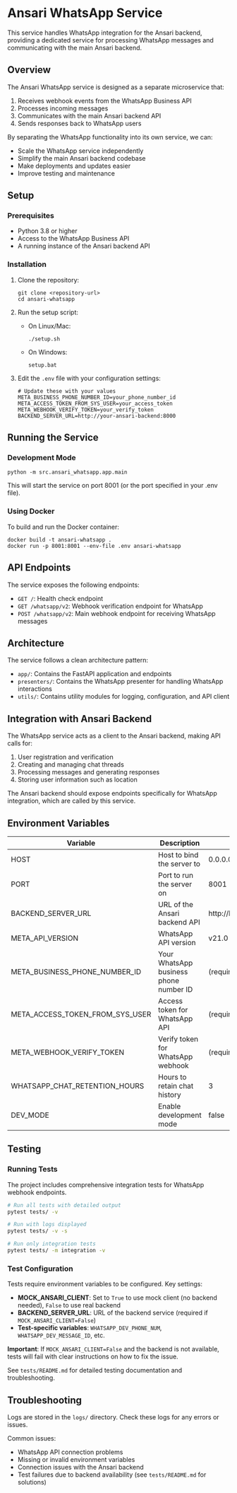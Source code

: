 # Ansari WhatsApp Service

This service handles WhatsApp integration for the Ansari backend, providing a dedicated service for processing WhatsApp messages and communicating with the main Ansari backend.

## Overview

The Ansari WhatsApp service is designed as a separate microservice that:

1. Receives webhook events from the WhatsApp Business API
2. Processes incoming messages
3. Communicates with the main Ansari backend API
4. Sends responses back to WhatsApp users

By separating the WhatsApp functionality into its own service, we can:
- Scale the WhatsApp service independently
- Simplify the main Ansari backend codebase
- Make deployments and updates easier
- Improve testing and maintenance

## Setup

### Prerequisites

- Python 3.8 or higher
- Access to the WhatsApp Business API
- A running instance of the Ansari backend API

### Installation

1. Clone the repository:
   ```
   git clone <repository-url>
   cd ansari-whatsapp
   ```

2. Run the setup script:
   - On Linux/Mac:
     ```
     ./setup.sh
     ```
   - On Windows:
     ```
     setup.bat
     ```

3. Edit the `.env` file with your configuration settings:
   ```
   # Update these with your values
   META_BUSINESS_PHONE_NUMBER_ID=your_phone_number_id
   META_ACCESS_TOKEN_FROM_SYS_USER=your_access_token
   META_WEBHOOK_VERIFY_TOKEN=your_verify_token
   BACKEND_SERVER_URL=http://your-ansari-backend:8000
   ```

## Running the Service

### Development Mode

```
python -m src.ansari_whatsapp.app.main
```

This will start the service on port 8001 (or the port specified in your .env file).

### Using Docker

To build and run the Docker container:

```
docker build -t ansari-whatsapp .
docker run -p 8001:8001 --env-file .env ansari-whatsapp
```

## API Endpoints

The service exposes the following endpoints:

- `GET /`: Health check endpoint
- `GET /whatsapp/v2`: Webhook verification endpoint for WhatsApp
- `POST /whatsapp/v2`: Main webhook endpoint for receiving WhatsApp messages

## Architecture

The service follows a clean architecture pattern:

- `app/`: Contains the FastAPI application and endpoints
- `presenters/`: Contains the WhatsApp presenter for handling WhatsApp interactions
- `utils/`: Contains utility modules for logging, configuration, and API client

## Integration with Ansari Backend

The WhatsApp service acts as a client to the Ansari backend, making API calls for:

1. User registration and verification
2. Creating and managing chat threads
3. Processing messages and generating responses
4. Storing user information such as location

The Ansari backend should expose endpoints specifically for WhatsApp integration, which are called by this service.

## Environment Variables

| Variable | Description | Default |
|----------|-------------|---------|
| HOST | Host to bind the server to | 0.0.0.0 |
| PORT | Port to run the server on | 8001 |
| BACKEND_SERVER_URL | URL of the Ansari backend API | http://localhost:8000 |
| META_API_VERSION | WhatsApp API version | v21.0 |
| META_BUSINESS_PHONE_NUMBER_ID | Your WhatsApp business phone number ID | (required) |
| META_ACCESS_TOKEN_FROM_SYS_USER | Access token for WhatsApp API | (required) |
| META_WEBHOOK_VERIFY_TOKEN | Verify token for WhatsApp webhook | (required) |
| WHATSAPP_CHAT_RETENTION_HOURS | Hours to retain chat history | 3 |
| DEV_MODE | Enable development mode | false |

## Testing

### Running Tests

The project includes comprehensive integration tests for WhatsApp webhook endpoints.

```bash
# Run all tests with detailed output
pytest tests/ -v

# Run with logs displayed
pytest tests/ -v -s

# Run only integration tests
pytest tests/ -m integration -v
```

### Test Configuration

Tests require environment variables to be configured. Key settings:

- **MOCK_ANSARI_CLIENT**: Set to `True` to use mock client (no backend needed), `False` to use real backend
- **BACKEND_SERVER_URL**: URL of the backend service (required if `MOCK_ANSARI_CLIENT=False`)
- **Test-specific variables**: `WHATSAPP_DEV_PHONE_NUM`, `WHATSAPP_DEV_MESSAGE_ID`, etc.

**Important**: If `MOCK_ANSARI_CLIENT=False` and the backend is not available, tests will fail with clear instructions on how to fix the issue.

See `tests/README.md` for detailed testing documentation and troubleshooting.

## Troubleshooting

Logs are stored in the `logs/` directory. Check these logs for any errors or issues.

Common issues:
- WhatsApp API connection problems
- Missing or invalid environment variables
- Connection issues with the Ansari backend
- Test failures due to backend availability (see `tests/README.md` for solutions)